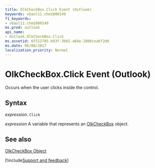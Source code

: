 ```yaml
---
title: OlkCheckBox.Click Event (Outlook)
keywords: vbaol11.chm1000149
f1_keywords:
- vbaol11.chm1000149
ms.prod: outlook
api_name:
- Outlook.OlkCheckBox.Click
ms.assetid: 6f512785-b93f-3bb5-a68e-2808cea6f2d0
ms.date: 06/08/2017
localization_priority: Normal
---
```



# OlkCheckBox.Click Event (Outlook)

Occurs when the user clicks inside the control.


## Syntax

_expression_. `Click`

_expression_ A variable that represents an [OlkCheckBox](./Outlook.OlkCheckBox.md) object.


## See also


[OlkCheckBox Object](Outlook.OlkCheckBox.md)

[!include[Support and feedback](~/includes/feedback-boilerplate.md)]